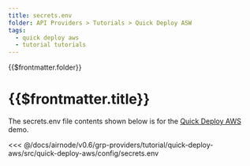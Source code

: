```yaml
---
title: secrets.env
folder: API Providers > Tutorials > Quick Deploy ASW
tags:
  - quick deploy aws
  - tutorial tutorials
---
```


<TitleSpan>{{$frontmatter.folder}}</TitleSpan>

# {{$frontmatter.title}}

<VersionWarning/>

The secrets.env file contents shown below is for the [Quick Deploy AWS](./)
demo.

<!-- prettier-ignore -->
<<< @/docs/airnode/v0.6/grp-providers/tutorial/quick-deploy-aws/src/quick-deploy-aws/config/secrets.env
